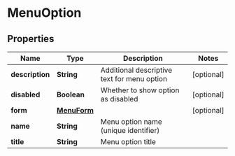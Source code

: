 

# MenuOption


## Properties

Name | Type | Description | Notes
------------ | ------------- | ------------- | -------------
**description** | **String** | Additional descriptive text for menu option |  [optional]
**disabled** | **Boolean** | Whether to show option as disabled |  [optional]
**form** | [**MenuForm**](MenuForm.md) |  |  [optional]
**name** | **String** | Menu option name (unique identifier) | 
**title** | **String** | Menu option title | 



